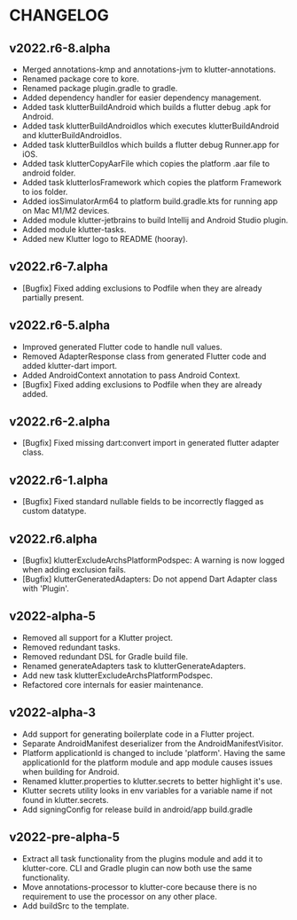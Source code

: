 # CHANGELOG

## v2022.r6-8.alpha
- Merged annotations-kmp and annotations-jvm to klutter-annotations.
- Renamed package core to kore.
- Renamed package plugin.gradle to gradle.
- Added dependency handler for easier dependency management.
- Added task klutterBuildAndroid which builds a flutter debug .apk for Android.
- Added task klutterBuildAndroidIos which executes klutterBuildAndroid and klutterBuildAndroidIos.
- Added task klutterBuildIos which builds a flutter debug Runner.app for iOS.
- Added task klutterCopyAarFile which copies the platform .aar file to android folder.
- Added task klutterIosFramework which copies the platform Framework to ios folder.
- Added iosSimulatorArm64 to platform build.gradle.kts for running app on Mac M1/M2 devices.
- Added module klutter-jetbrains to build Intellij and Android Studio plugin.
- Added module klutter-tasks.
- Added new Klutter logo to README (hooray).

## v2022.r6-7.alpha
- [Bugfix] Fixed adding exclusions to Podfile when they are already partially present.

## v2022.r6-5.alpha
- Improved generated Flutter code to handle null values.
- Removed AdapterResponse class from generated Flutter code and added klutter-dart import.
- Added AndroidContext annotation to pass Android Context.
- [Bugfix] Fixed adding exclusions to Podfile when they are already added.

## v2022.r6-2.alpha
- [Bugfix] Fixed missing dart:convert import in generated flutter adapter class.

## v2022.r6-1.alpha
- [Bugfix] Fixed standard nullable fields to be incorrectly flagged as custom datatype.

## v2022.r6.alpha
- [Bugfix] klutterExcludeArchsPlatformPodspec: A warning is now logged when adding exclusion fails.
- [Bugfix] klutterGeneratedAdapters: Do not append Dart Adapter class with 'Plugin'.

## v2022-alpha-5
- Removed all support for a Klutter project.
- Removed redundant tasks.
- Removed redundant DSL for Gradle build file.
- Renamed generateAdapters task to klutterGenerateAdapters.
- Add new task klutterExcludeArchsPlatformPodspec.
- Refactored core internals for easier maintenance.

## v2022-alpha-3
- Add support for generating boilerplate code in a Flutter project.
- Separate AndroidManifest deserializer from the AndroidManifestVisitor.
- Platform applicationId is changed to include 'platform'. Having the same applicationId for the platform module 
and app module causes issues when building for Android.
- Renamed klutter.properties to klutter.secrets to better highlight it's use.
- Klutter secrets utility looks in env variables for a variable name if not found in klutter.secrets.
- Add signingConfig for release build in android/app build.gradle

## v2022-pre-alpha-5
- Extract all task functionality from the plugins module and add it to klutter-core. CLI and Gradle plugin can now both use the same functionality.
- Move annotations-processor to klutter-core because there is no requirement to use the processor on any other place.
- Add buildSrc to the template.
